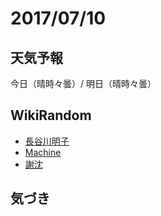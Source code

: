 # 2017/07/10

## 天気予報

今日（晴時々曇）/ 明日（晴時々曇）

## WikiRandom

* [長谷川明子](https://ja.wikipedia.org/wiki/%E9%95%B7%E8%B0%B7%E5%B7%9D%E6%98%8E%E5%AD%90)
* [Machine](https://ja.wikipedia.org/wiki/Machine)
* [謝沈](https://ja.wikipedia.org/wiki/%E8%AC%9D%E6%B2%88)

## 気づき

